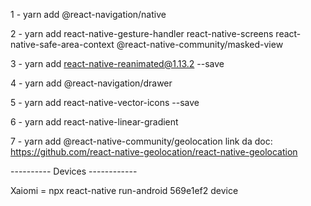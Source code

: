 1 - yarn add @react-navigation/native

2 - yarn add  react-native-gesture-handler react-native-screens react-native-safe-area-context @react-native-community/masked-view

3 - yarn   add react-native-reanimated@1.13.2 --save

4 - yarn add @react-navigation/drawer

5 - yarn add react-native-vector-icons --save

6 - yarn add react-native-linear-gradient

7 - yarn add @react-native-community/geolocation
link da doc: https://github.com/react-native-geolocation/react-native-geolocation


----------  Devices  ------------

Xaiomi = npx react-native run-android 569e1ef2 device